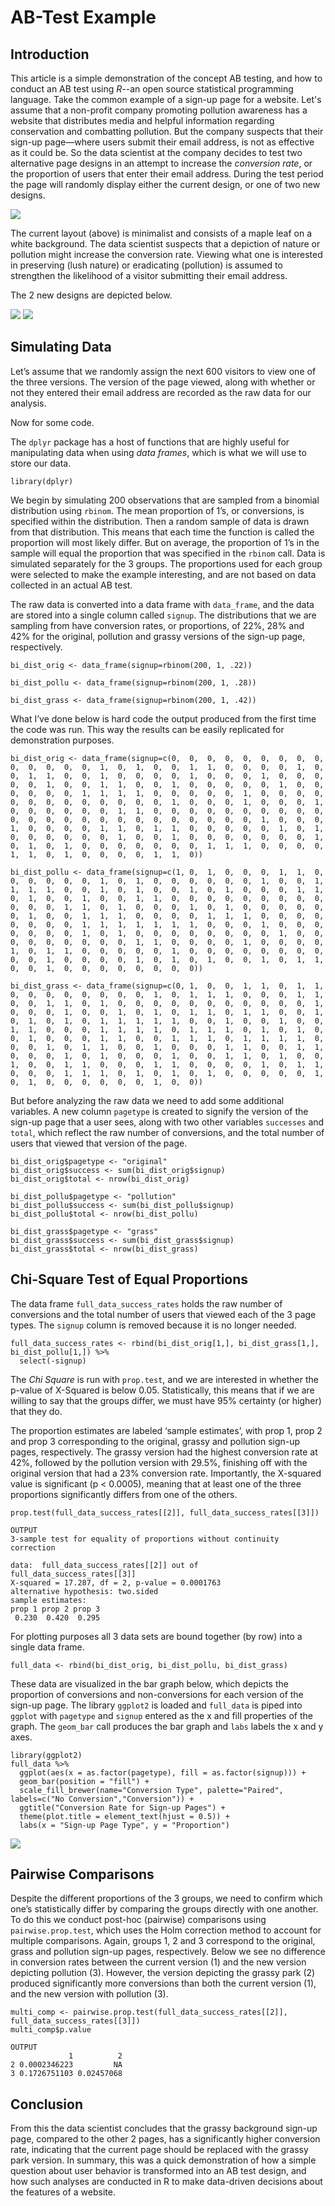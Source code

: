 
# AB-Test Example
## Introduction
This article is a simple demonstration of the concept AB testing, and how to conduct an AB test using *R*--an open source statistical programming language. Take the common example of a sign-up page for a website. Let's assume that a non-profit company promoting pollution awareness has a website that distributes media and helpful information regarding conservation and combatting pollution. But the company suspects that their sign-up page—where users submit their email address, is not as effective as it could be. So the data scientist at the company decides to test two alternative page designs in an attempt to increase the *conversion rate*, or the proportion of users that enter their email address. During the test period the page will randomly display either the current design, or one of two new designs.  

<img src="grass_trash_imgs/original.jpeg"/>

The current layout (above) is minimalist and consists of a maple leaf on a white background. The data scientist suspects that a depiction of nature or pollution might increase the conversion rate. Viewing what one is interested in preserving (lush nature) or eradicating (pollution) is assumed to strengthen the likelihood of a visitor submitting their email address. 

The 2 new designs are depicted below.

<img src="grass_trash_imgs/grass.jpeg"/>

<img src="grass_trash_imgs/trash.jpeg"/>

## Simulating Data
Let’s assume that we randomly assign the next 600 visitors to view one of the three versions. The version of the page viewed, along with whether or not they entered their email address are recorded as the raw data for our analysis. 

Now for some code.

The `dplyr` package has a host of functions that are highly useful for manipulating data when using *data frames*, which is what we will use to store our data. 

```
library(dplyr)
```

We begin by simulating 200 observations that are sampled from a binomial distribution using `rbinom`. The mean proportion of 1’s, or conversions, is specified within the distribution. Then a random sample of data is drawn from that distribution. This means that each time the function is called the proportion will most likely differ. But on average, the proportion of 1’s in the sample will equal the proportion that was specified in the `rbinom` call. Data is simulated separately for the 3 groups. The proportions used for each group were selected to make the example interesting, and are not based on data collected in an actual AB test. 

The raw data is converted into a data frame with `data_frame`, and the data are stored into a single column called `signup`. The distributions that we are sampling from have conversion rates, or proportions, of 22%, 28% and 42% for the original, pollution and grassy versions of the sign-up page, respectively.

```
bi_dist_orig <- data_frame(signup=rbinom(200, 1, .22))

bi_dist_pollu <- data_frame(signup=rbinom(200, 1, .28))

bi_dist_grass <- data_frame(signup=rbinom(200, 1, .42))
```

What I’ve done below is hard code the output produced from the first time the code was run. This way the results can be easily replicated for demonstration purposes.

```
bi_dist_orig <- data_frame(signup=c(0,	0,	0,	0,	0,	0,	0,	0,	0,	0,	0,	0,	0,	0,	1,	0,	1,	0,	0,	1,	1,	0,	0,	0,	0,	1,	0,	0,	1,	1,	0,	0,	1,	0,	0,	0,	0,	1,	0,	0,	0,	1,	0,	0,	0,	0,	0,	1,	0,	0,	1,	1,	0,	0,	1,	0,	0,	0,	0,	0,	1,	0,	0,	0,	0,	0,	0,	1,	1,	1,	1,	0,	0,	0,	0,	0,	1,	0,	0,	0,	0,	0,	0,	0,	0,	0,	0,	0,	0,	0,	1,	0,	0,	0,	1,	0,	0,	0,	1,	0,	0,	0,	0,	0,	0,	1,	1,	0,	0,	0,	0,	0,	0,	0,	0,	0,	0,	0,	0,	0,	0,	0,	0,	0,	0,	0,	0,	0,	0,	0,	0,	1,	0,	0,	0,	1,	0,	0,	0,	0,	1,	1,	0,	1,	1,	0,	0,	0,	0,	0,	1,	0,	1,	0,	0,	0,	0,	0,	0,	1,	0,	0,	1,	0,	0,	0,	0,	0,	0,	0,	1,	0,	1,	0,	1,	0,	0,	0,	0,	0,	0,	0,	1,	1,	1,	0,	0,	0,	0,	1,	1,	0,	1,	0,	0,	0,	0,	1,	1,	0))

bi_dist_pollu <- data_frame(signup=c(1,	0,	1,	0,	0,	0,	1,	1,	0,	0,	0,	0,	0,	0,	1,	0,	1,	0,	0,	0,	0,	0,	0,	1,	0,	0,	1,	1,	1,	1,	0,	0,	1,	0,	1,	0,	0,	1,	0,	1,	0,	0,	0,	1,	1,	0,	1,	0,	0,	1,	0,	0,	1,	1,	0,	0,	0,	0,	0,	0,	0,	0,	0,	0,	0,	0,	1,	1,	0,	1,	0,	0,	0,	1,	0,	1,	0,	0,	0,	0,	0,	0,	1,	0,	0,	1,	1,	1,	0,	0,	0,	0,	1,	1,	1,	0,	0,	0,	0,	0,	0,	0,	0,	1,	1,	1,	1,	1,	1,	1,	0,	0,	0,	1,	0,	0,	0,	0,	0,	0,	0,	1,	0,	1,	0,	0,	0,	0,	0,	0,	0,	0,	1,	0,	0,	0,	0,	0,	0,	0,	0,	0,	1,	1,	0,	0,	0,	0,	1,	0,	0,	0,	0,	1,	0,	1,	1,	0,	0,	0,	0,	0,	1,	0,	0,	0,	0,	0,	0,	0,	0,	0,	0,	1,	0,	0,	0,	0,	1,	0,	1,	0,	1,	0,	0,	1,	0,	1,	1,	0,	0,	1,	0,	0,	0,	0,	0,	0,	0,	0))

bi_dist_grass <- data_frame(signup=c(0,	1,	0,	0,	1,	1,	0,	1,	1,	0,	0,	0,	0,	0,	0,	0,	0,	1,	0,	1,	1,	1,	0,	0,	0,	1,	1,	0,	0,	1,	1,	0,	1,	0,	0,	0,	0,	0,	0,	0,	0,	0,	0,	0,	1,	0,	0,	0,	1,	0,	0,	1,	0,	1,	0,	1,	1,	0,	1,	1,	0,	0,	1,	0,	1,	0,	1,	0,	1,	1,	1,	1,	1,	0,	0,	1,	0,	0,	1,	0,	0,	1,	1,	0,	0,	0,	1,	1,	1,	1,	0,	1,	1,	1,	0,	1,	0,	1,	0,	0,	1,	0,	0,	0,	1,	1,	0,	0,	1,	1,	1,	0,	1,	1,	1,	1,	0,	0,	0,	1,	0,	1,	1,	0,	0,	1,	0,	0,	0,	1,	1,	0,	0,	1,	1,	0,	0,	0,	1,	0,	1,	0,	0,	0,	1,	0,	0,	1,	1,	0,	1,	0,	0,	1,	0,	0,	1,	1,	0,	0,	0,	1,	1,	0,	0,	0,	0,	1,	0,	1,	1,	0,	0,	0,	1,	1,	1,	0,	1,	0,	1,	0,	1,	0,	0,	0,	0,	0,	1,	0,	1,	0,	0,	0,	0,	0,	0,	1,	0,	0))
```

But before analyzing the raw data we need to add some additional variables. A new column `pagetype` is created to signify the version of the sign-up page that a user sees, along with two other variables `successes` and `total`, which reflect the raw number of conversions, and the total number of users that viewed that version of the page.  

```
bi_dist_orig$pagetype <- "original"
bi_dist_orig$success <- sum(bi_dist_orig$signup)
bi_dist_orig$total <- nrow(bi_dist_orig)

bi_dist_pollu$pagetype <- "pollution"
bi_dist_pollu$success <- sum(bi_dist_pollu$signup)
bi_dist_pollu$total <- nrow(bi_dist_pollu)

bi_dist_grass$pagetype <- "grass"
bi_dist_grass$success <- sum(bi_dist_grass$signup)
bi_dist_grass$total <- nrow(bi_dist_grass)
```

## Chi-Square Test of Equal Proportions
The data frame `full_data_success_rates` holds the raw number of conversions and the total number of users that viewed each of the 3 page types. The `signup` column is removed because it is no longer needed. 

```
full_data_success_rates <- rbind(bi_dist_orig[1,], bi_dist_grass[1,], bi_dist_pollu[1,]) %>%
  select(-signup)
```

The *Chi Square* is run with `prop.test`, and we are interested in whether the p-value of X-Squared is below 0.05. Statistically, this means that if we are willing to say that the groups differ, we must have 95% certainty (or higher) that they do.  

The proportion estimates are labeled ‘sample estimates’, with prop 1, prop 2 and prop 3 corresponding to the original, grassy and pollution sign-up pages, respectively. The grassy version had the highest conversion rate at 42%, followed by the pollution version with 29.5%, finishing off with the original version that had a 23% conversion rate.  Importantly, the X-squared value is significant (p < 0.0005), meaning that at least one of the three proportions significantly differs from one of the others. 

```
prop.test(full_data_success_rates[[2]], full_data_success_rates[[3]])
```

```
OUTPUT
3-sample test for equality of proportions without continuity correction

data:  full_data_success_rates[[2]] out of full_data_success_rates[[3]]
X-squared = 17.287, df = 2, p-value = 0.0001763
alternative hypothesis: two.sided
sample estimates:
prop 1 prop 2 prop 3 
 0.230  0.420  0.295 
 ```

For plotting purposes all 3 data sets are bound together (by row) into a single data frame.

```
full_data <- rbind(bi_dist_orig, bi_dist_pollu, bi_dist_grass)
```

These data are visualized in the bar graph below, which depicts the proportion of conversions and non-conversions for each version of the sign-up page. The library `ggplot2` is loaded and `full_data` is piped into `ggplot` with `pagetype` and `signup` entered as the x and fill properties of the graph. The `geom_bar` call produces the bar graph and `labs` labels the x and y axes. 

```
library(ggplot2)
full_data %>%
  ggplot(aes(x = as.factor(pagetype), fill = as.factor(signup))) + 
  geom_bar(position = "fill") + 
  scale_fill_brewer(name="Conversion Type", palette="Paired", labels=c("No Conversion","Conversion")) +
  ggtitle("Conversion Rate for Sign-up Pages") + 
  theme(plot.title = element_text(hjust = 0.5)) +
  labs(x = "Sign-up Page Type", y = "Proportion")
```

![](https://github.com/matthewsutherland/AB-Test-Example/blob/master/grass_trash_imgs/bar_graph.png "")


## Pairwise Comparisons
Despite the different proportions of the 3 groups, we need to confirm which one’s statistically differ by comparing the groups directly with one another. To do this we conduct post-hoc (pairwise) comparisons using ` pairwise.prop.test `, which uses the Holm correction method to account for multiple comparisons. Again, groups 1, 2 and 3 correspond to the original, grass and pollution sign-up pages, respectively. Below we see no difference in conversion rates between the current version (1) and the new version depicting pollution (3). However, the version depicting the grassy park (2) produced significantly more conversions than both the current version (1), and the new version with pollution (3). 

```
multi_comp <- pairwise.prop.test(full_data_success_rates[[2]], full_data_success_rates[[3]])
multi_comp$p.value

```

```
OUTPUT
             1          2
2 0.0002346223         NA
3 0.1726751103 0.02457068
```

## Conclusion
From this the data scientist concludes that the grassy background sign-up page, compared to the other 2 pages, has a significantly higher conversion rate, indicating that the current page should be replaced with the grassy park version. In summary, this was a quick demonstration of how a simple question about user behavior is transformed into an AB test design, and how such analyses are conducted in R to make data-driven decisions about the features of a website. 
